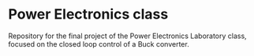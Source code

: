 # Power Electronics class
Repository for the final project of the Power Electronics Laboratory class, focused on the closed loop control of a Buck converter.
